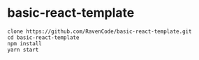 # basic-react-template

```
clone https://github.com/RavenCode/basic-react-template.git
cd basic-react-template
npm install
yarn start
```